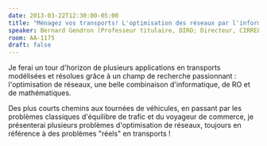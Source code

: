 ```yaml
---
date: 2013-03-22T12:30:00-05:00
title: "Ménagez vos transports! L'optimisation des réseaux par l'informatique et la RO"
speaker: Bernard Gendron (Professeur titulaire, DIRO; Directeur, CIRRELT)
room: AA-1175
draft: false
---
```


Je ferai un tour d'horizon de plusieurs applications en transports modélisées et résolues grâce à un champ de recherche passionnant : l'optimisation de réseaux, une belle combinaison d'informatique, de RO et de mathématiques.

Des plus courts chemins aux tournées de véhicules, en passant par les problèmes classiques d'équilibre de trafic et du voyageur de commerce, je présenterai plusieurs problèmes d'optimisation de réseaux, toujours en référence à des problèmes "réels" en transports !

<!--more-->
